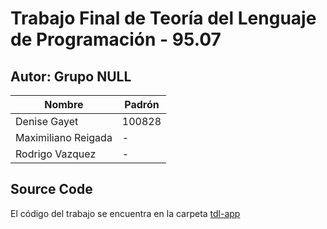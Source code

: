 # Trabajo Final de Teoría del Lenguaje de Programación - 95.07 

## Autor: Grupo NULL

| Nombre  | Padrón |
| ------------- | ------------- |
| Denise Gayet  | 100828  |
| Maximiliano Reigada  | - |
| Rodrigo Vazquez  | - |


## Source Code

El código del trabajo se encuentra en la carpeta [tdl-app](./tdl_app/README.md)